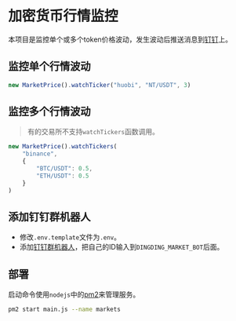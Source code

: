 # 加密货币行情监控
本项目是监控单个或多个token价格波动，发生波动后推送消息到[钉钉](https://open.dingtalk.com/document/robots/custom-robot-access)上。



## 监控单个行情波动
```javascript
new MarketPrice().watchTicker("huobi", "NT/USDT", 3)
```

## 监控多个行情波动
> 有的交易所不支持`watchTickers`函数调用。
```javascript
new MarketPrice().watchTickers(
    "binance",
    {
        "BTC/USDT": 0.5,
        "ETH/USDT": 0.5
    }
)
```

## 添加钉钉群机器人
+ 修改`.env.template`文件为`.env`。
+ 添加[钉钉群机器人](https://open.dingtalk.com/document/robots/custom-robot-access)，把自己的ID输入到`DINGDING_MARKET_BOT`后面。
## 部署 
启动命令使用`nodejs`中的[pm2](https://www.npmjs.com/package/pm2)来管理服务。
```sh
pm2 start main.js --name markets
```